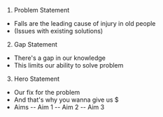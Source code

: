 1. Problem Statement
  - Falls are the leading cause of injury in old people
  - (Issues with existing solutions)
2. Gap Statement
  - There's a gap in our knowledge
  - This limits our ability to solve problem
3. Hero Statement
  - Our fix for the problem
  - And that's why you wanna give us $
  - Aims
  -- Aim 1
  -- Aim 2
  -- Aim 3
